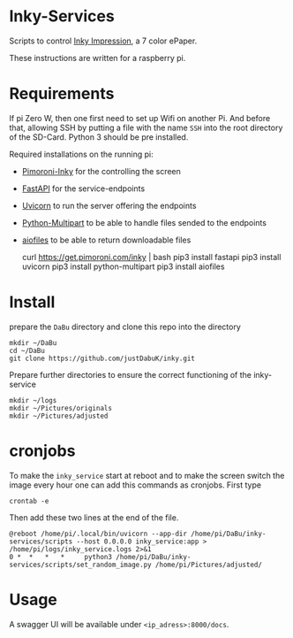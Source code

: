 # Inky-Services
Scripts to control [Inky Impression](https://shop.pimoroni.com/products/inky-impression), a 7 color ePaper.

These instructions are written for a raspberry pi.

# Requirements
If pi Zero W, then one first need to set up Wifi on another Pi.
And before that, allowing SSH by putting a file with the name `SSH` into the root directory of the SD-Card.
Python 3 should be pre installed.

Required installations on the running pi: 
- [Pimoroni-Inky](https://github.com/pimoroni/inky) for the controlling the screen
- [FastAPI](https://fastapi.tiangolo.com/) for the service-endpoints
- [Uvicorn](https://www.uvicorn.org/) to run the server offering the endpoints
- [Python-Multipart](https://pypi.org/project/python-multipart/) to be able to handle files sended to the endpoints
- [aiofiles](https://pypi.org/project/aiofiles/) to be able to return downloadable files

    curl https://get.pimoroni.com/inky | bash
    pip3 install fastapi
    pip3 install uvicorn
    pip3 install python-multipart
    pip3 install aiofiles

# Install
prepare the `DaBu` directory and clone this repo into the directory

    mkdir ~/DaBu
    cd ~/DaBu
    git clone https://github.com/justDabuK/inky.git

Prepare further directories to ensure the correct functioning of the inky-service

    mkdir ~/logs
    mkdir ~/Pictures/originals
    mkdir ~/Pictures/adjusted

# cronjobs
To make the `inky_service` start at reboot and to make the screen switch the image every hour one can add this commands as cronjobs. First type

    crontab -e

Then add these two lines at the end of the file.

    @reboot /home/pi/.local/bin/uvicorn --app-dir /home/pi/DaBu/inky-services/scripts --host 0.0.0.0 inky_service:app > /home/pi/logs/inky_service.logs 2>&1
    0 *  *   *   *     python3 /home/pi/DaBu/inky-services/scripts/set_random_image.py /home/pi/Pictures/adjusted/

# Usage
A swagger UI will be available under `<ip_adress>:8000/docs`.
